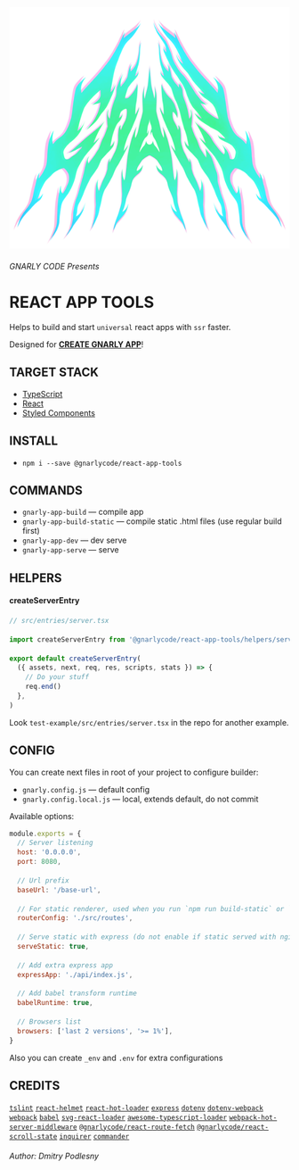 <p align="center"><img src="https://github.com/gnarlycode/gnarly-assets/blob/master/gnarly-logo-600.png?raw=true" /></p>

###### _GNARLY CODE_ Presents

# REACT APP TOOLS

Helps to build and start `universal` react apps with `ssr` faster.

Designed for **[CREATE GNARLY APP](https://gist.github.com/manneredboor/c49b2e1b91517d360478c66b2580dc6f)**!

## TARGET STACK

- [TypeScript](https://www.typescriptlang.org)
- [React](https://reactjs.org/)
- [Styled Components](https://www.styled-components.com/)

## INSTALL

- `npm i --save @gnarlycode/react-app-tools`

## COMMANDS

- `gnarly-app-build` — compile app
- `gnarly-app-build-static` — compile static .html files (use regular build first)
- `gnarly-app-dev` — dev serve
- `gnarly-app-serve` — serve

## HELPERS

#### createServerEntry

```jsx
// src/entries/server.tsx

import createServerEntry from '@gnarlycode/react-app-tools/helpers/server-entry'

export default createServerEntry(
  ({ assets, next, req, res, scripts, stats }) => {
    // Do your stuff
    req.end()
  },
)
```

Look `test-example/src/entries/server.tsx` in the repo for another example.

## CONFIG

You can create next files in root of your project to configure builder:

- `gnarly.config.js` — default config
- `gnarly.config.local.js` — local, extends default, do not commit

Available options:

```js
module.exports = {
  // Server listening
  host: '0.0.0.0',
  port: 8080,

  // Url prefix
  baseUrl: '/base-url',

  // For static renderer, used when you run `npm run build-static` or `build-all`
  routerConfig: './src/routes',

  // Serve static with express (do not enable if static served with nginx for example)
  serveStatic: true,

  // Add extra express app
  expressApp: './api/index.js',

  // Add babel transform runtime
  babelRuntime: true,

  // Browsers list
  browsers: ['last 2 versions', '>= 1%'],
}
```

Also you can create `_env` and `.env` for extra configurations

## CREDITS

[`tslint`](https://palantir.github.io/tslint/)
[`react-helmet`](https://github.com/nfl/react-helmet)
[`react-hot-loader`](https://github.com/gaearon/react-hot-loader)
[`express`](https://expressjs.com/)
[`dotenv`](https://github.com/motdotla/dotenv)
[`dotenv-webpack`](https://github.com/mrsteele/dotenv-webpack)
[`webpack`](https://webpack.js.org/)
[`babel`](https://babeljs.io/)
[`svg-react-loader`](https://github.com/jhamlet/svg-react-loader)
[`awesome-typescript-loader`](https://github.com/s-panferov/awesome-typescript-loader)
[`webpack-hot-server-middleware`](https://www.npmjs.com/package/webpack-hot-server-middleware)
[`@gnarlycode/react-route-fetch`](https://github.com/gnarlycode/react-components/tree/master/packages/react-route-fetch)
[`@gnarlycode/react-scroll-state`](https://github.com/gnarlycode/react-components/tree/master/packages/react-scroll-state)
[`inquirer`](https://github.com/SBoudrias/Inquirer.js/)
[`commander`](https://github.com/tj/commander.js)

###### Author: Dmitry Podlesny
